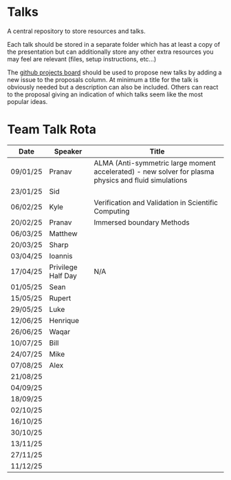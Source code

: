 # Talks

A central repository to store resources and talks.

Each talk should be stored in a separate folder which has at least a copy of the presentation but can additionally store any other extra resources you may feel are relevant (files, setup instructions, etc...)

The [github projects board](https://github.com/users/Waqar-ukaea/projects/3/views/1) should be used to propose new talks by adding a new issue to the proposals column. At minimum a title for the talk is obviously needed but a description can also be included. Others can react to the proposal giving an indication of which talks seem like the most popular ideas.

# Team Talk Rota

| Date       | Speaker    | Title                                                                                      |
|------------|------------|--------------------------------------------------------------------------------------------|
| 09/01/25   | Pranav | ALMA (Anti-symmetric large moment accelerated) - new solver for plasma physics and fluid simulations |
| 23/01/25   | Sid        |                                                                                            |
| 06/02/25   | Kyle       | Verification and Validation in Scientific Computing                                          |
| 20/02/25   | Pranav     | Immersed boundary Methods                                                                   |
| 06/03/25   | Matthew    |                                                                                            |
| 20/03/25   | Sharp      |                                                                                            |
| 03/04/25   | Ioannis    |                                                                                            |
| 17/04/25   | Privilege Half Day | N/A                                                                                            |
| 01/05/25   | Sean       |                                                                                            |
| 15/05/25   | Rupert     |                                                                                            |
| 29/05/25   | Luke       |                                                                                            |
| 12/06/25   | Henrique   |                                                                                            |
| 26/06/25   | Waqar      |                                                                                            |
| 10/07/25   | Bill       |                                                                                            |
| 24/07/25   | Mike       |                                                                                            |
| 07/08/25   | Alex       |                                                                                            |
| 21/08/25   |            |                                                                                            |
| 04/09/25   |            |                                                                                            |
| 18/09/25   |            |                                                                                            |
| 02/10/25   |            |                                                                                            |
| 16/10/25   |            |                                                                                            |
| 30/10/25   |            |                                                                                            |
| 13/11/25   |            |                                                                                            |
| 27/11/25   |            |                                                                                            |
| 11/12/25   |            |    
